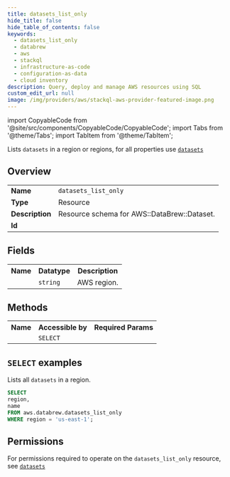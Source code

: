 ```yaml
---
title: datasets_list_only
hide_title: false
hide_table_of_contents: false
keywords:
  - datasets_list_only
  - databrew
  - aws
  - stackql
  - infrastructure-as-code
  - configuration-as-data
  - cloud inventory
description: Query, deploy and manage AWS resources using SQL
custom_edit_url: null
image: /img/providers/aws/stackql-aws-provider-featured-image.png
---
```


import CopyableCode from '@site/src/components/CopyableCode/CopyableCode';
import Tabs from '@theme/Tabs';
import TabItem from '@theme/TabItem';

Lists <code>datasets</code> in a region or regions, for all properties use <a href="/providers/aws/serviceName/datasets/"><code>datasets</code></a>

## Overview
<table><tbody>
<tr><td><b>Name</b></td><td><code>datasets_list_only</code></td></tr>
<tr><td><b>Type</b></td><td>Resource</td></tr>
<tr><td><b>Description</b></td><td>Resource schema for AWS::DataBrew::Dataset.</td></tr>
<tr><td><b>Id</b></td><td><CopyableCode code="aws.databrew.datasets_list_only" /></td></tr>
</tbody></table>

## Fields
<table><tbody><tr><th>Name</th><th>Datatype</th><th>Description</th></tr><tr><td><CopyableCode code="region" /></td><td><code>string</code></td><td>AWS region.</td></tr>
</tbody></table>

## Methods

<table><tbody>
  <tr>
    <th>Name</th>
    <th>Accessible by</th>
    <th>Required Params</th>
  </tr>
  <tr>
    <td><CopyableCode code="list_resources" /></td>
    <td><code>SELECT</code></td>
    <td><CopyableCode code="region" /></td>
  </tr>
</tbody></table>

## `SELECT` examples
Lists all <code>datasets</code> in a region.
```sql
SELECT
region,
name
FROM aws.databrew.datasets_list_only
WHERE region = 'us-east-1';
```


## Permissions

For permissions required to operate on the <code>datasets_list_only</code> resource, see <a href="/providers/aws/databrew/datasets/#permissions"><code>datasets</code></a>

